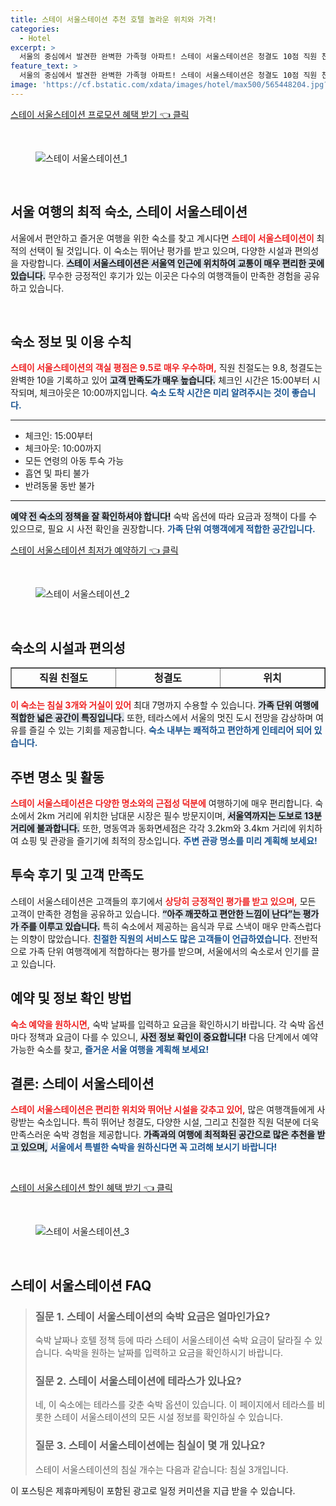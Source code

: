 ```yaml
---
title: 스테이 서울스테이션 추천 호텔 놀라운 위치와 가격!
categories:
  - Hotel
excerpt: >
  서울의 중심에서 발견한 완벽한 가족형 아파트! 스테이 서울스테이션은 청결도 10점 직원 친절도 9.8점으로 여러분을 맞이합니다. 무료 WiFi와 다양한 편의시설까지 잊지 못할 여행을 위한 이상적인 선택입니다!
feature_text: >
  서울의 중심에서 발견한 완벽한 가족형 아파트! 스테이 서울스테이션은 청결도 10점 직원 친절도 9.8점으로 여러분을 맞이합니다. 무료 WiFi와 다양한 편의시설까지 잊지 못할 여행을 위한 이상적인 선택입니다!
image: 'https://cf.bstatic.com/xdata/images/hotel/max500/565448204.jpg?k=9fc917c9e1ae1eabd9abe8fd74110fe8831825e6a8d40843dc78b24c782b8741&o=&hp=1'
---
```


<p><a class="modoo-button" href="https://tinyurl.com/2b3dduzc" rel="nofollow noopener">스테이 서울스테이션 프로모션 혜택 받기 👈 클릭</a></p><br/>
<figure class="image"><img alt="스테이 서울스테이션_1" src="https://cf.bstatic.com/xdata/images/hotel/max1024x768/565451793.jpg?k=7be47a21fa36d785e2145fbe30ebe9c5def78ded04b821c9043f9a1b26bae7bc&amp;o=&amp;hp=1"/></figure><br/>

<h2 data-ke-size="size26" id="서울여행최적숙소_스테이서울스테이션">서울 여행의 최적 숙소, 스테이 서울스테이션</h2>
<p data-ke-size="size16">서울에서 편안하고 즐거운 여행을 위한 숙소를 찾고 계시다면 <b><span style="color: #ee2323;">스테이 서울스테이션이</span></b> 최적의 선택이 될 것입니다. 이 숙소는 뛰어난 평가를 받고 있으며, 다양한 시설과 편의성을 자랑합니다. <b><span style="background-color: #21538527;">스테이 서울스테이션은 서울역 인근에 위치하여 교통이 매우 편리한 곳에 있습니다.</span></b> 무수한 긍정적인 후기가 있는 이곳은 다수의 여행객들이 만족한 경험을 공유하고 있습니다.</p>
<p data-ke-size="size16"> </p>
<h2 data-ke-size="size23" id="숙소이용규칙">숙소 정보 및 이용 수칙</h2>
<p data-ke-size="size16"><b><span style="color: #ee2323;">스테이 서울스테이션의 객실 평점은 9.5로 매우 우수하며,</span></b> 직원 친절도는 9.8, 청결도는 완벽한 10을 기록하고 있어 <b><span style="background-color: #21538527;">고객 만족도가 매우 높습니다.</span></b> 체크인 시간은 15:00부터 시작되며, 체크아웃은 10:00까지입니다. <b><span style="color: #1a5490;">숙소 도착 시간은 미리 알려주시는 것이 좋습니다.</span></b></p>
<hr contenteditable="false" data-ke-style="style5" data-ke-type="horizontalRule"/>
<ul data-ke-list-type="disc" style="list-style-type: disc;">
<li>체크인: 15:00부터</li>
<li>체크아웃: 10:00까지</li>
<li>모든 연령의 아동 투숙 가능</li>
<li>흡연 및 파티 불가</li>
<li>반려동물 동반 불가</li>
</ul>
<hr contenteditable="false" data-ke-style="style5" data-ke-type="horizontalRule"/>
<p data-ke-size="size16"><b><span style="background-color: #21538527;">예약 전 숙소의 정책을 잘 확인하셔야 합니다!</span></b> 숙박 옵션에 따라 요금과 정책이 다를 수 있으므로, 필요 시 사전 확인을 권장합니다. <b><span style="color: #1a5490;">가족 단위 여행객에게 적합한 공간입니다.</span></b></p>
<p><a class="modoo-button" href="https://tinyurl.com/2b3dduzc" rel="nofollow noopener">스테이 서울스테이션 최저가 예약하기 👈 클릭</a></p><br/>
<figure class="image"><img alt="스테이 서울스테이션_2" src="https://cf.bstatic.com/xdata/images/hotel/max500/565448204.jpg?k=9fc917c9e1ae1eabd9abe8fd74110fe8831825e6a8d40843dc78b24c782b8741&amp;o=&amp;hp=1"/></figure><br/>
<h2 data-ke-size="size23" id="숙소시설편의성">숙소의 시설과 편의성</h2>
<table border="1" data-ke-align="alignLeft" data-ke-style="style16" style="border-collapse: collapse; width: 100%; height: 34px;">
<tbody>
<tr style="height: 17px;">
<td style="width: 33.3333%; text-align: center; height: 17px;"><b>직원 친절도</b></td>
<td style="width: 33.3333%; text-align: center; height: 17px;"><b>청결도</b></td>
<td style="width: 33.3333%; text-align: center; height: 17px;"><b>위치</b></td>
</tr>
<tr style="height: 17px;">
<td style="width: 33.3333%; text-align: center; height: 17px;">9.8</td>
<td style="width: 33.3333%; text-align: center; height: 17px;">10</td>
<td style="width: 33.3333%; text-align: center; height: 17px;">8.7</td>
</tr>
<tr>
<td style="width: 33.3333%; text-align: center;">다양한 서비스</td>
<td style="width: 33.3333%; text-align: center;">전통적인 요소와 현대적인 요소의 조화</td>
<td style="width: 33.3333%; text-align: center;">서울역과의 근접성</td>
</tr>
<tr>
<td style="width: 33.3333%; text-align: center;">무료 Wi-Fi</td>
<td style="width: 33.3333%; text-align: center;">테라스 및 발코니 제공</td>
<td style="width: 33.3333%; text-align: center;">가족 단위 고객에게 인기</td>
</tr>
</tbody>
</table>
<p data-ke-size="size16"><b><span style="color: #ee2323;">이 숙소는 침실 3개와 거실이 있어</span></b> 최대 7명까지 수용할 수 있습니다. <b><span style="background-color: #21538527;">가족 단위 여행에 적합한 넓은 공간이 특징입니다.</span></b> 또한, 테라스에서 서울의 멋진 도시 전망을 감상하며 여유를 즐길 수 있는 기회를 제공합니다. <b><span style="color: #1a5490;">숙소 내부는 쾌적하고 편안하게 인테리어 되어 있습니다.</span></b></p>
<h2 data-ke-size="size23" id="주변명소활동">주변 명소 및 활동</h2>
<p data-ke-size="size16"><b><span style="color: #ee2323;">스테이 서울스테이션은 다양한 명소와의 근접성 덕분에</span></b> 여행하기에 매우 편리합니다. 숙소에서 2km 거리에 위치한 남대문 시장은 필수 방문지이며, <b><span style="background-color: #21538527;">서울역까지는 도보로 13분 거리에 불과합니다.</span></b> 또한, 명동역과 동화면세점은 각각 3.2km와 3.4km 거리에 위치하여 쇼핑 및 관광을 즐기기에 최적의 장소입니다. <b><span style="color: #1a5490;">주변 관광 명소를 미리 계획해 보세요!</span></b></p>
<h2 data-ke-size="size26" id="고객후기만족">투숙 후기 및 고객 만족도</h2>
<p data-ke-size="size16">스테이 서울스테이션은 고객들의 후기에서 <b><span style="color: #ee2323;">상당히 긍정적인 평가를 받고 있으며,</span></b> 모든 고객이 만족한 경험을 공유하고 있습니다. <b><span style="background-color: #21538527;">“아주 깨끗하고 편안한 느낌이 난다”는 평가가 주를 이루고 있습니다.</span></b> 특히 숙소에서 제공하는 음식과 무료 스낵이 매우 만족스럽다는 의향이 많았습니다. <b><span style="color: #1a5490;">친절한 직원의 서비스도 많은 고객들이 언급하였습니다.</span></b> 전반적으로 가족 단위 여행객에게 적합하다는 평가를 받으며, 서울에서의 숙소로서 인기를 끌고 있습니다.</p>
<h2 data-ke-size="size26" id="예약정보확인">예약 및 정보 확인 방법</h2>
<p data-ke-size="size16"><b><span style="color: #ee2323;">숙소 예약을 원하시면,</span></b> 숙박 날짜를 입력하고 요금을 확인하시기 바랍니다. 각 숙박 옵션마다 정책과 요금이 다를 수 있으니, <b><span style="background-color: #21538527;">사전 정보 확인이 중요합니다!</span></b> 다음 단계에서 예약 가능한 숙소를 찾고, <b><span style="color: #1a5490;">즐거운 서울 여행을 계획해 보세요!</span></b></p>
<h2 data-ke-size="size23" id="최종결론">결론: 스테이 서울스테이션</h2>
<p data-ke-size="size16"><b><span style="color: #ee2323;">스테이 서울스테이션은 편리한 위치와 뛰어난 시설을 갖추고 있어,</span></b> 많은 여행객들에게 사랑받는 숙소입니다. 특히 뛰어난 청결도, 다양한 시설, 그리고 친절한 직원 덕분에 더욱 만족스러운 숙박 경험을 제공합니다. <b><span style="background-color: #21538527;">가족과의 여행에 최적화된 공간으로 많은 추천을 받고 있으며,</span></b> <b><span style="color: #1a5490;">서울에서 특별한 숙박을 원하신다면 꼭 고려해 보시기 바랍니다!</span></b></p>
<p data-ke-size="size16"> </p>

<p><a class="modoo-button" href="https://tinyurl.com/2b3dduzc" rel="nofollow noopener">스테이 서울스테이션 할인 혜택 받기 👈 클릭</a></p><br>

<figure class="image"><img src="https://cf.bstatic.com/xdata/images/hotel/max500/565448212.jpg?k=da34951d6c4070296b9fc66bc8af2be6c26ac92f6f557a6b0673b9649482346a&o=&hp=1" alt="스테이 서울스테이션_3"></figure><br>
<h2 id="스테이 서울스테이션_FAQ">스테이 서울스테이션 FAQ</h2>
<div itemscope="" itemtype="https://schema.org/FAQPage"> 
<blockquote> 
<div itemscope="" itemprop="mainEntity" itemtype="https://schema.org/Question"> 
<h3 id="질문_1" itemprop="name">질문 1. 스테이 서울스테이션의 숙박 요금은 얼마인가요?</h3> 
<div itemscope="" itemprop="acceptedAnswer" itemtype="https://schema.org/Answer"> 
<span itemprop="text"> 
<p>숙박 날짜나 호텔 정책 등에 따라 스테이 서울스테이션 숙박 요금이 달라질 수 있습니다. 숙박을 원하는 날짜를 입력하고 요금을 확인하시기 바랍니다.</p> 
</span> 
</div> 
</div> 

<div itemscope="" itemprop="mainEntity" itemtype="https://schema.org/Question"> 
<h3 id="질문_2" itemprop="name">질문 2. 스테이 서울스테이션에 테라스가 있나요?</h3> 
<div itemscope="" itemprop="acceptedAnswer" itemtype="https://schema.org/Answer"> 
<span itemprop="text"> 
<p>네, 이 숙소에는 테라스를 갖춘 숙박 옵션이 있습니다. 이 페이지에서 테라스를 비롯한 스테이 서울스테이션의 모든 시설 정보를 확인하실 수 있습니다.</p> 
</span> 
</div> 
</div> 

<div itemscope="" itemprop="mainEntity" itemtype="https://schema.org/Question"> 
<h3 id="질문_3" itemprop="name">질문 3. 스테이 서울스테이션에는 침실이 몇 개 있나요?</h3> 
<div itemscope="" itemprop="acceptedAnswer" itemtype="https://schema.org/Answer"> 
<span itemprop="text"> 
<p>스테이 서울스테이션의 침실 개수는 다음과 같습니다: 침실 3개입니다.</p> 
</span> 
</div> 
</div> 
</blockquote> 
</div><p>이 포스팅은 제휴마케팅이 포함된 광고로 일정 커미션을 지급 받을 수 있습니다.</p>

